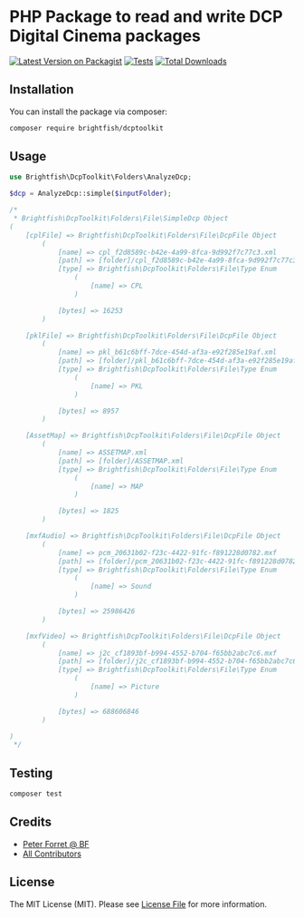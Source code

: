 # PHP Package to read and write DCP Digital Cinema packages

[![Latest Version on Packagist](https://img.shields.io/packagist/v/brightfish/dcptoolkit.svg?style=flat-square)](https://packagist.org/packages/brightfish/dcptoolkit)
[![Tests](https://github.com/brightfish-be/DcpToolkit/actions/workflows/run-tests.yml/badge.svg)](https://github.com/brightfish-be/DcpToolkit/actions/workflows/run-tests.yml)
[![Total Downloads](https://img.shields.io/packagist/dt/brightfish/dcptoolkit.svg?style=flat-square)](https://packagist.org/packages/brightfish/dcptoolkit)



## Installation

You can install the package via composer:

```bash
composer require brightfish/dcptoolkit
```

## Usage

```php
use Brightfish\DcpToolkit\Folders\AnalyzeDcp;

$dcp = AnalyzeDcp::simple($inputFolder);

/*
 * Brightfish\DcpToolkit\Folders\File\SimpleDcp Object
(
    [cplFile] => Brightfish\DcpToolkit\Folders\File\DcpFile Object
        (
            [name] => cpl_f2d8589c-b42e-4a99-8fca-9d992f7c77c3.xml
            [path] => [folder]/cpl_f2d8589c-b42e-4a99-8fca-9d992f7c77c3.xml
            [type] => Brightfish\DcpToolkit\Folders\File\Type Enum
                (
                    [name] => CPL
                )

            [bytes] => 16253
        )

    [pklFile] => Brightfish\DcpToolkit\Folders\File\DcpFile Object
        (
            [name] => pkl_b61c6bff-7dce-454d-af3a-e92f285e19af.xml
            [path] => [folder]/pkl_b61c6bff-7dce-454d-af3a-e92f285e19af.xml
            [type] => Brightfish\DcpToolkit\Folders\File\Type Enum
                (
                    [name] => PKL
                )

            [bytes] => 8957
        )

    [AssetMap] => Brightfish\DcpToolkit\Folders\File\DcpFile Object
        (
            [name] => ASSETMAP.xml
            [path] => [folder]/ASSETMAP.xml
            [type] => Brightfish\DcpToolkit\Folders\File\Type Enum
                (
                    [name] => MAP
                )

            [bytes] => 1825
        )

    [mxfAudio] => Brightfish\DcpToolkit\Folders\File\DcpFile Object
        (
            [name] => pcm_20631b02-f23c-4422-91fc-f891228d0782.mxf
            [path] => [folder]/pcm_20631b02-f23c-4422-91fc-f891228d0782.mxf
            [type] => Brightfish\DcpToolkit\Folders\File\Type Enum
                (
                    [name] => Sound
                )

            [bytes] => 25986426
        )

    [mxfVideo] => Brightfish\DcpToolkit\Folders\File\DcpFile Object
        (
            [name] => j2c_cf1893bf-b994-4552-b704-f65bb2abc7c6.mxf
            [path] => [folder]/j2c_cf1893bf-b994-4552-b704-f65bb2abc7c6.mxf
            [type] => Brightfish\DcpToolkit\Folders\File\Type Enum
                (
                    [name] => Picture
                )

            [bytes] => 688606846
        )

)
 */
```

## Testing

```bash
composer test
```

## Credits

- [Peter Forret @ BF](https://github.com/brightfish-be)
- [All Contributors](../../contributors)

## License

The MIT License (MIT). Please see [License File](LICENSE.md) for more information.
